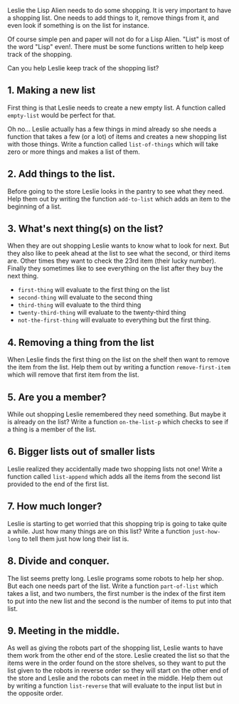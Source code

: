 Leslie the Lisp Alien needs to do some shopping. It is very important to have a shopping list. One needs to add things to it, remove things from it, and even look if something is on the list for instance.

Of course simple pen and paper will not do for a Lisp Alien. "List" is most of the word "Lisp" even!. There must be some functions written to help keep track of the shopping.

Can you help Leslie keep track of the shopping list?

## 1. Making a new list

First thing is that Leslie needs to create a new empty list. A function called `empty-list` would be perfect for that.

Oh no... Leslie actually has a few things in mind already so she needs a function that takes a few (or a lot) of items and creates a new shopping list with those things. Write a function called `list-of-things` which will take zero or more things and makes a list of them.

## 2. Add things to the list.

Before going to the store Leslie looks in the pantry to see what they need. Help them out by writing the function `add-to-list` which adds an item to the beginning of a list.

## 3. What's next thing(s) on the list?

When they are out shopping Leslie wants to know what to look for next. But they also like to peek ahead at the list to see what the second, or third items are. Other times they want to check the 23rd item (their lucky number). Finally they sometimes like to see everything on the list after they buy the next thing.

- `first-thing` will evaluate to the first thing on the list
- `second-thing` will evaluate to the second thing
- `third-thing` will evaluate to the third thing
- `twenty-third-thing` will evaluate to the twenty-third thing
- `not-the-first-thing` will evaluate to everything but the first thing.

## 4. Removing a thing from the list

When Leslie finds the first thing on the list on the shelf then want to remove the item from the list. Help them out by writing a function `remove-first-item` which will remove that first item from the list.

## 5. Are you a member?

While out shopping Leslie remembered they need something. But maybe it is already on the list? Write a function `on-the-list-p` which checks to see if a thing is a member of the list.

## 6. Bigger lists out of smaller lists

Leslie realized they accidentally made two shopping lists not one! Write a function called `list-append` which adds all the items from the second list provided to the end of the first list.

## 7. How much longer?

Leslie is starting to get worried that this shopping trip is going to take quite a while. Just how many things are on this list? Write a function `just-how-long` to tell them just how long their list is.

## 8. Divide and conquer.

The list seems pretty long. Leslie programs some robots to help her shop. But each one needs part of the list. Write a function `part-of-list` which takes a list, and two numbers, the first number is the index of the first item to put into the new list and the second is the number of items to put into that list.

## 9. Meeting in the middle.

As well as giving the robots part of the shopping list, Leslie wants to have them work from the other end of the store. Leslie created the list so that the items were in the order found on the store shelves, so they want to put the list given to the robots in reverse order so they will start on the other end of the store and Leslie and the robots can meet in the middle. Help them out by writing a function `list-reverse` that will evaluate to the input list but in the opposite order.
